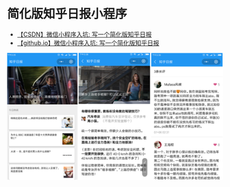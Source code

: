 # 简化版知乎日报小程序

* [【CSDN】微信小程序入坑: 写一个简化版知乎日报](https://blog.csdn.net/hongchh/article/details/80960740)
* [【github.io】微信小程序入坑: 写一个简化版知乎日报](https://hongchh.github.io/2018/%E5%BE%AE%E4%BF%A1%E5%B0%8F%E7%A8%8B%E5%BA%8F%E5%85%A5%E5%9D%91-%E5%86%99%E4%B8%80%E4%B8%AA%E7%AE%80%E5%8C%96%E7%89%88%E7%9F%A5%E4%B9%8E%E6%97%A5%E6%8A%A5/)

![demo](./demo.png)
